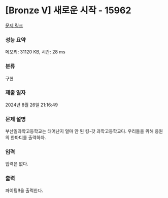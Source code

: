 # [Bronze V] 새로운 시작 - 15962 

[문제 링크](https://www.acmicpc.net/problem/15962) 

### 성능 요약

메모리: 31120 KB, 시간: 28 ms

### 분류

구현

### 제출 일자

2024년 8월 26일 21:16:49

### 문제 설명

<p>부산일과학고등학교는 태어난지 얼마 안 된 킹-갓 과학고등학교다. 우리들을 위해 응원의 한마디를 출력하자.</p>

### 입력 

 <p>입력은 없다.</p>

### 출력 

 <p>파이팅!!을 출력한다.</p>


